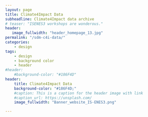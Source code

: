 ```yaml
---
layout: page
title: Climate4Impact Data
subheadline: Climate4Impact data archive
# teaser: "ISENES3 workshops are wonderous."
header:
   image_fullwidth: "header_homepage_13.jpg"
permalink: "/sdm-c4i-data/"
categories:
    - design
tags:
    - design
    - background color
    - header
#header:
    #background-color: "#186F4D"
header:
    title: Climate4Impact Data
    background-color: "#186F4D;"
    #caption: This is a caption for the header image with link
    #caption_url: https://unsplash.com/
    image_fullwidth: "Banner_website_IS-ENES3.png"

---
```


